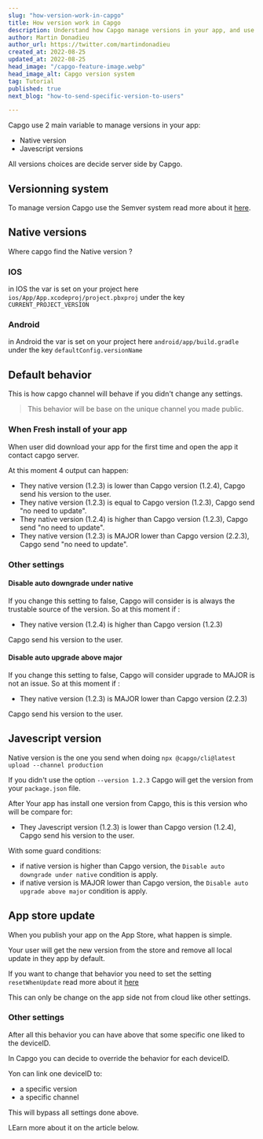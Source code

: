 ```yaml
---
slug: "how-version-work-in-capgo"
title: How version work in Capgo
description: Understand how Capgo manage versions in your app, and use it at best.
author: Martin Donadieu
author_url: https://twitter.com/martindonadieu
created_at: 2022-08-25
updated_at: 2022-08-25
head_image: "/capgo-feature-image.webp"
head_image_alt: Capgo version system
tag: Tutorial
published: true
next_blog: "how-to-send-specific-version-to-users"

---
```


Capgo use 2 main variable to manage versions in your app:
  - Native version
  - Javescript versions

All versions choices are decide server side by Capgo.

## Versionning system

To manage version Capgo use the Semver system read more about it [here](https://semver.org/).
## Native versions

Where capgo find the Native version ?

### IOS
  in IOS the var is set on your project here `ios/App/App.xcodeproj/project.pbxproj` under the key `CURRENT_PROJECT_VERSION`

### Android
  in Android the var is set on your project here `android/app/build.gradle` under the key `defaultConfig.versionName`

## Default behavior

This is how capgo channel will behave if you didn't change any settings.

> This behavior will be base on the unique channel you made public.

### When Fresh install of your app
When user did download your app for the first time and open the app it contact capgo server.

At this moment 4 output can happen:
  - They native version (1.2.3) is lower than Capgo version (1.2.4), Capgo send his version to the user.
  - They native version (1.2.3) is equal to Capgo version (1.2.3), Capgo send "no need to update".
  - They native version (1.2.4) is higher than Capgo version (1.2.3), Capgo send "no need to update".
  - They native version (1.2.3) is MAJOR lower than Capgo version (2.2.3), Capgo send "no need to update".

### Other settings

#### Disable auto downgrade under native

If you change this setting to false, Capgo will consider is is always the trustable source of the version.
So at this moment if :
- They native version (1.2.4) is higher than Capgo version (1.2.3)

Capgo send his version to the user.

#### Disable auto upgrade above major

If you change this setting to false, Capgo will consider upgrade to MAJOR is not an issue.
So at this moment if :
- They native version (1.2.3) is MAJOR lower than Capgo version (2.2.3)

Capgo send his version to the user.

## Javescript version

Native version is the one you send when doing `npx @capgo/cli@latest upload --channel production`

If you didn't use the option `--version 1.2.3` Capgo will get the version from your `package.json` file.

After Your app has install one version from Capgo, this is this version who will be compare for:
  - They Javescript version (1.2.3) is lower than Capgo version (1.2.4), Capgo send his version to the user.

With some guard conditions:
  - if native version is higher than Capgo version, the `Disable auto downgrade under native` condition is apply.
  - if native version is MAJOR lower than Capgo version, the `Disable auto upgrade above major` condition is apply.

## App store update

When you publish your app on the App Store, what happen is simple.

Your user will get the new version from the store and remove all local update in they app by default.

If you want to change that behavior you need to set the setting `resetWhenUpdate` read more about it [here](https://docs.capgo.app/plugin/auto-update/cloud#advanced-settings)

This can only be change on the app side not from cloud like other settings.

### Other settings

After all this behavior you can have above that some specific one liked to the deviceID.

In Capgo you can decide to override the behavior for each deviceID.

Yon can link one deviceID to:
  - a specific version
  - a specific channel

This will bypass all settings done above.

LEarn more about it on the article below.

